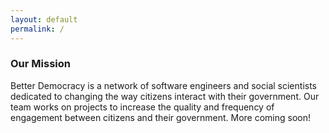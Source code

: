 ```yaml
---
layout: default
permalink: /
---
```


### Our Mission

Better Democracy is a network of software engineers and social scientists dedicated to changing the way citizens interact with their government. 
Our team works on projects to increase the quality and frequency of engagement between citizens and their government.
More coming soon!
